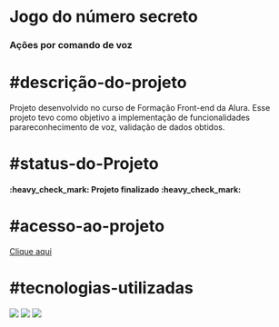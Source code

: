 
<h1>Jogo do número secreto</h1>  
<h3>Ações por comando de voz</h3>



##

# #descrição-do-projeto
<p>Projeto desenvolvido no curso de Formação Front-end da Alura. Esse projeto tevo como objetivo a implementação de funcionalidades parareconhecimento de voz, validação de dados obtidos.</p>



# #status-do-Projeto
<h4 > 
    :heavy_check_mark:  Projeto finalizado  :heavy_check_mark:
</h4>



# #acesso-ao-projeto
<a href="https://gamesecretnumber-iota.vercel.app/">Clique aqui<a/>



# #tecnologias-utilizadas
<div>
<a><img loading="lazy" src="https://img.icons8.com/?size=100&id=20909&format=png&color=000000"></a>
<a><img loading="lazy" src="https://img.icons8.com/?size=100&id=21278&format=png&color=000000"></a> 
<a><img loading="lazy" src="https://img.icons8.com/?size=100&id=108784&format=png&color=000000"></a>

</div>
